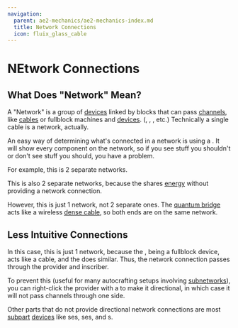 ```yaml
---
navigation:
  parent: ae2-mechanics/ae2-mechanics-index.md
  title: Network Connections
  icon: fluix_glass_cable
---
```


# NEtwork Connections

## What Does "Network" Mean?

A "Network" is a group of [devices](../ae2-mechanics/devices.md) linked by blocks that can pass [channels](../ae2-mechanics/channels.md),
like [cables](../items-blocks-machines/cables.md) or fullblock machines and [devices](../ae2-mechanics/devices.md). 
(<ItemLink id="charger" />, <ItemLink id="interface" />, <ItemLink id="drive" />, etc.)
Technically a single cable is a network, actually.

An easy way of determining what's connected in a network is using a <ItemLink id="network_tool" />. It will show every
component on the network, so if you see stuff you shouldn't or don't see stuff you should, you have a problem.

For example, this is 2 separate networks.

<GameScene zoom="6">
  <ImportStructure src="../assets/assemblies/2_networks_1.snbt" />
  <IsometricCamera yaw="195" pitch="30" />
</GameScene>

This is also 2 separate networks, because the <ItemLink id="quartz_fiber" /> shares [energy](../ae2-mechanics/energy.md)
without providing a network connection.

<GameScene zoom="6">
  <ImportStructure src="../assets/assemblies/2_networks_2.snbt" />
  <IsometricCamera yaw="195" pitch="30" />
</GameScene>

However, this is just 1 network, not 2 separate ones. The [quantum bridge](../items-blocks-machines/quantum_bridge.md) acts like
a wireless [dense cable](../items-blocks-machines/cables.md#dense-cable), so both ends are on the same network.

<GameScene zoom="4">
  <ImportStructure src="../assets/assemblies/actually_1_network.snbt" />
  <IsometricCamera yaw="195" pitch="30" />
</GameScene>

## Less Intuitive Connections

In this case, this is just 1 network, because the <ItemLink id="pattern_provider" />, being a fullblock device, acts like
a cable, and the <ItemLink id="inscriber" /> does similar. Thus, the network connection passes through
the provider and inscriber.

<GameScene zoom="6">
  <ImportStructure src="../assets/assemblies/pattern_provider_network_connection_1.snbt" />
  <IsometricCamera yaw="195" pitch="30" />
</GameScene>

To prevent this (useful for many autocrafting setups involving [subnetworks](../ae2-mechanics/subnetworks.md)),
you can right-click the provider with a <ItemLink id="certus_quartz_wrench" /> to make it directional, in which case it will
not pass channels through one side.

<Row>
<GameScene zoom="6">
  <ImportStructure src="../assets/assemblies/pattern_provider_network_connection_2.snbt" />
  <IsometricCamera yaw="195" pitch="30" />
</GameScene>

<GameScene zoom="6">
  <ImportStructure src="../assets/assemblies/pattern_provider_directional_connection.snbt" />
  <IsometricCamera yaw="255" pitch="30" />
</GameScene>
</Row>

Other parts that do not provide directional network connections are most [subpart](../ae2-mechanics/cable-subparts.md)
[devices](../ae2-mechanics/devices.md) like <ItemLink id="import_bus" />ses, <ItemLink id="storage_bus" />ses, and
<ItemLink id="cable_interface" />s.

<GameScene zoom="6">
  <ImportStructure src="../assets/assemblies/subpart_no_connection.snbt" />
  <IsometricCamera yaw="195" pitch="30" />
</GameScene>